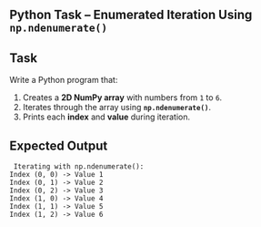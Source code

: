 ## Python Task – Enumerated Iteration Using `np.ndenumerate()`

## Task

Write a Python program that:

1. Creates a **2D NumPy array** with numbers from `1` to `6`.  
2. Iterates through the array using **`np.ndenumerate()`**.  
3. Prints each **index** and **value** during iteration.  

## Expected Output

```
 Iterating with np.ndenumerate():
Index (0, 0) -> Value 1
Index (0, 1) -> Value 2
Index (0, 2) -> Value 3
Index (1, 0) -> Value 4
Index (1, 1) -> Value 5
Index (1, 2) -> Value 6
